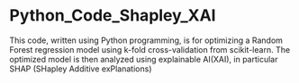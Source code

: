 # Python_Code_Shapley_XAI

This code, written using Python programming, is for optimizing a Random Forest regression model using k-fold cross-validation from scikit-learn. The optimized model is then analyzed using explainable AI(XAI), in particular SHAP (SHapley Additive exPlanations)

